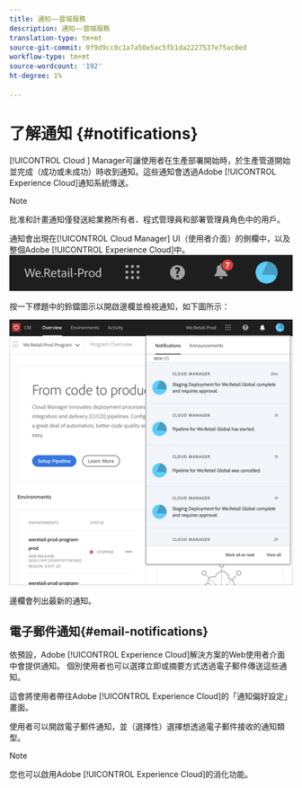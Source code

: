 ```yaml
---
title: 通知——雲端服務
description: 通知——雲端服務
translation-type: tm+mt
source-git-commit: 0f9d9cc0c1a7a50e5ac5fb1da2227537e75ac8ed
workflow-type: tm+mt
source-wordcount: '192'
ht-degree: 1%

---
```



# 了解通知 {#notifications}

[!UICONTROL Cloud ] Manager可讓使用者在生產部署開始時，於生產管道開始並完成（成功或未成功）時收到通知。這些通知會透過Adobe [!UICONTROL Experience Cloud]通知系統傳送。

>[!NOTE]
>
>批准和計畫通知僅發送給業務所有者、程式管理員和部署管理員角色中的用戶。

通知會出現在[!UICONTROL Cloud Manager] UI（使用者介面）的側欄中，以及整個Adobe [!UICONTROL Experience Cloud]中。
![](assets/notify-1.png)

按一下標題中的鈴鐺圖示以開啟邊欄並檢視通知，如下圖所示：

![](assets/notify-2.png)

邊欄會列出最新的通知。


## 電子郵件通知{#email-notifications}

依預設，Adobe [!UICONTROL Experience Cloud]解決方案的Web使用者介面中會提供通知。 個別使用者也可以選擇立即或摘要方式透過電子郵件傳送這些通知。

這會將使用者帶往Adobe [!UICONTROL Experience Cloud]的「通知偏好設定」畫面。

使用者可以開啟電子郵件通知，並（選擇性）選擇想透過電子郵件接收的通知類型。

>[!NOTE]
>您也可以啟用Adobe [!UICONTROL Experience Cloud]的消化功能。
